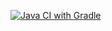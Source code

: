 [![Java CI with Gradle](https://github.com/Aisenkora/DeliveryCard/actions/workflows/gradle.yml/badge.svg)](https://github.com/Aisenkora/DeliveryCard/actions/workflows/gradle.yml)